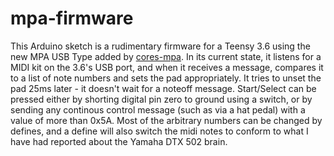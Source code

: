 # mpa-firmware
This Arduino sketch is a rudimentary firmware for a Teensy 3.6 using the new MPA USB Type added by [cores-mpa](https://github.com/curiousjp/cores-mpa).
In its current state, it listens for a MIDI kit on the 3.6's USB port, and when it receives a message, compares it to a list of note numbers and sets the pad appropriately. It tries to unset the pad 25ms later - it doesn't wait for a noteoff message.
Start/Select can be pressed either by shorting digital pin zero to ground using a switch, or by sending any continous control message (such as via a hat pedal) with a value of more than 0x5A.
Most of the arbitrary numbers can be changed by defines, and a define will also switch the midi notes to conform to what I have had reported about the Yamaha DTX 502 brain.
